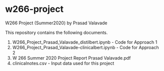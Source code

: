 # w266-project
W266 Project (Summer2020) by Prasad Valavade

This repository contains the following documents.

1. W266_Project_Prasad_Valavade_distilbert.ipynb - Code for Approach 1
2. W266_Project_Prasad_Valavade-clinicalbert.ipynb - Code for Approach 2
3. W 266 Summer 2020 Project Report Prasad Valavade.pdf
4. clinicalnotes.csv - Input data used for this project



